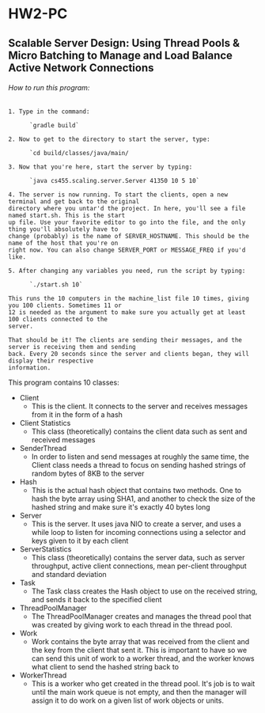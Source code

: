 # HW2-PC

## Scalable Server Design: Using Thread Pools & Micro Batching to Manage and Load Balance Active Network Connections

###### How to run this program:
    1. Type in the command:
    
          `gradle build`
          
    2. Now to get to the directory to start the server, type:
    
          `cd build/classes/java/main/
          
    3. Now that you're here, start the server by typing:
    
          `java cs455.scaling.server.Server 41350 10 5 10`
          
    4. The server is now running. To start the clients, open a new terminal and get back to the original
    directory where you untar'd the project. In here, you'll see a file named start.sh. This is the start 
    up file. Use your favorite editor to go into the file, and the only thing you'll absolutely have to
    change (probably) is the name of SERVER_HOSTNAME. This should be the name of the host that you're on
    right now. You can also change SERVER_PORT or MESSAGE_FREQ if you'd like.
    
    5. After changing any variables you need, run the script by typing:
    
          `./start.sh 10`
          
    This runs the 10 computers in the machine_list file 10 times, giving you 100 clients. Sometimes 11 or
    12 is needed as the argument to make sure you actually get at least 100 clients connected to the
    server.
    
    That should be it! The clients are sending their messages, and the server is receiving them and sending
    back. Every 20 seconds since the server and clients began, they will display their respective
    information.


This program contains 10 classes:
 - Client
	* This is the client. It connects to the server and receives messages from it in the form of a hash
 - Client Statistics
    * This class (theoretically) contains the client data such as sent and received messages
 - SenderThread
    * In order to listen and send messages at roughly the same time, the Client class needs a thread to
    	focus on sending hashed strings of random bytes of 8KB to the server
 - Hash
    * This is the actual hash object that contains two methods. One to hash the byte array using SHA1, and
    	another to check the size of the hashed string and make sure it's exactly 40 bytes long
 - Server
    * This is the server. It uses java NIO to create a server, and uses a while loop to listen for incoming
    	connections using a selector and keys given to it by each client
 - ServerStatistics
    * This class (theoretically) contains the server data, such as server throughput, active client
    connections, mean per-client throughput and standard deviation
 - Task
    * The Task class creates the Hash object to use on the received string, and sends it back to the 
    	specified client
 - ThreadPoolManager
    * The ThreadPoolManager creates and manages the thread pool that was created by giving work to each
    	thread in the thread pool.
 - Work
    * Work contains the byte array that was received from the client and the key from the client that sent 
    	it. This is important to have so we can send this unit of work to a worker thread, and the worker 
	knows what client to send the hashed string back to
 - WorkerThread
    * This is a worker who get created in the thread pool. It's job is to wait until the main work queue is
    	not empty, and then the manager will assign it to do work on a given list of work objects or units. 
